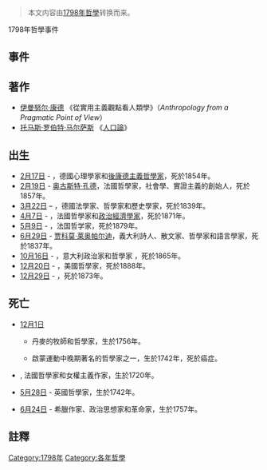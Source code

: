 > 本文内容由[1798年哲學](https://zh.wikipedia.org/wiki/1798年哲學)转换而来。


1798年哲學事件

## 事件

## 著作

  - [伊曼努尔·康德](../Page/伊曼努尔·康德.md "wikilink") 《從實用主義觀點看人類學》（*Anthropology from a Pragmatic Point of View*）
  - [托马斯·罗伯特·马尔萨斯](../Page/托马斯·罗伯特·马尔萨斯.md "wikilink") 《[人口論](../Page/人口論.md "wikilink")》

## 出生

  - [2月17日](../Page/2月17日.md "wikilink") - ，德國心理學家和[後康德主義哲學家](https://zh.wikipedia.org/wiki/後康德主義 "wikilink")，死於1854年。
  - [2月19日](../Page/2月19日.md "wikilink") - [奥古斯特·孔德](../Page/奥古斯特·孔德.md "wikilink")，法國哲學家，社會學、實證主義的創始人，死於1857年。
  - [3月22日](../Page/3月22日.md "wikilink") – ，德國法學家、哲學家和歷史學家，死於1839年。
  - [4月7日](../Page/4月7日.md "wikilink") - ，法國哲學家和[政治經濟學家](https://zh.wikipedia.org/wiki/政治經濟學 "wikilink")，死於1871年。
  - [5月9日](../Page/5月9日.md "wikilink") - ，法国哲学家，死於1879年。
  - [6月29日](../Page/6月29日.md "wikilink") - [贾科莫·莱奥帕尔迪](../Page/贾科莫·莱奥帕尔迪.md "wikilink")，義大利詩人、散文家、哲學家和語言學家，死於1837年。
  - [10月16日](../Page/10月16日.md "wikilink") - ，意大利政治家和哲學家 ，死於1865年。
  - [12月20日](../Page/12月20日.md "wikilink") - ，美國哲學家，死於1888年。
  - [12月29日](../Page/12月29日.md "wikilink") - ，死於1873年。

## 死亡

  - [12月1日](../Page/12月1日.md "wikilink")

      - 丹麥的牧師和哲學家，生於1756年。

      - 啟蒙運動中晚期著名的哲學家之一，生於1742年，死於癌症。

  - , 法國哲學家和女權主義作家，生於1720年。

  - [5月28日](../Page/5月28日.md "wikilink") -  英國哲學家，生於1742年。

  - [6月24日](../Page/6月24日.md "wikilink") -  希臘作家、政治思想家和革命家，生於1757年。

## 註釋

[Category:1798年](https://zh.wikipedia.org/wiki/Category:1798年 "wikilink") [Category:各年哲學](https://zh.wikipedia.org/wiki/Category:各年哲學 "wikilink")